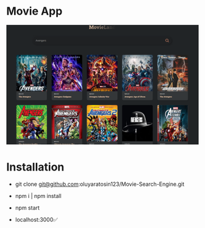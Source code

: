 # Movie App
![MovieLand](./src/assets/movieland.PNG)

# Installation
- git clone git@github.com:oluyaratosin123/Movie-Search-Engine.git

- npm i | npm install

- npm start

- localhost:3000✅